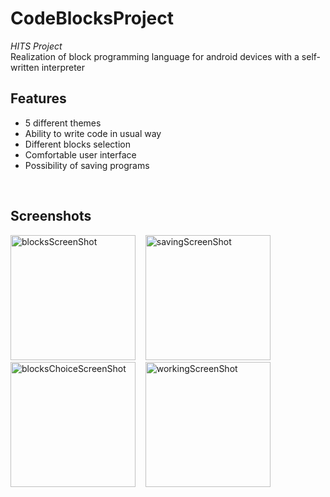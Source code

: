 # CodeBlocksProject

*HITS Project*
<br/>
Realization of block programming language for android devices with a self-written interpreter
<br/>
## Features
- 5 different themes
- Ability to write code in usual way
- Different blocks selection
- Comfortable user interface
- Possibility of saving programs
<br/>

## Screenshots
<p>
<img src="https://user-images.githubusercontent.com/98749008/191178405-e5b08ca1-c314-4782-b0b9-52842a830297.jpg" alt="blocksScreenShot" width="200"/> 
&nbsp;&nbsp;
<img src="https://user-images.githubusercontent.com/98749008/191178454-f23d8dd9-0b65-4ea9-95da-fb26f1ce3ed8.jpg" alt="savingScreenShot" width="200"/> 
&nbsp;&nbsp;
<img src="https://user-images.githubusercontent.com/98749008/191178461-c1bd459a-373e-4437-bce1-9a38d9dd2fa2.jpg" alt="blocksChoiceScreenShot" width="200"/>
&nbsp;&nbsp;
<img src="https://user-images.githubusercontent.com/98749008/191178468-1e1b451f-7c17-421d-b1fc-a01ac41bf3bb.jpg" alt="workingScreenShot" width="200"/></p>


